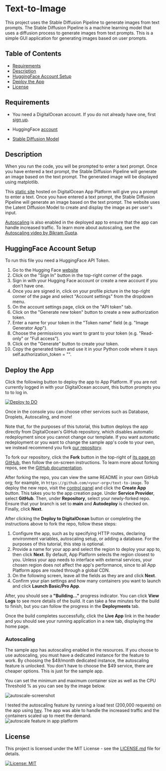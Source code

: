 # Text-to-Image

This project uses the Stable Diffusion Pipeline to generate images from text prompts. The Stable Diffusion Pipeline is a machine learning model that uses a diffusion process to generate images from text prompts. This is a simple GUI application for generating images based on user prompts.


## Table of Contents

- [Requirements](#requirements)
- [Description](#description)
- [HuggingFace Account Setup](#HuggingFaceAccountSetup)
- [Deploy the App](#DeploytheApp)
- [License](#license)


## Requirements

- You need a DigitalOcean account. If you do not already have one, first [sign up](https://cloud.digitalocean.com/registrations/new?utm_team=devrel&utm_source=github&utm_content=signup).

- HuggingFace [account](https://huggingface.co/)

- [Stable Diffusion Model](https://huggingface.co/stabilityai/stable-diffusion-xl-base-1.0)


## Description

When you run the code, you will be prompted to enter a text prompt. Once you have entered a text prompt, the Stable Diffusion Pipeline will generate an image based on the text prompt. The generated image will be displayed using matplotlib.

This [static site](https://plankton-app-btjbf.ondigitalocean.app/) hosted on DigitalOcean App Platform  will give you a prompt to enter a text. Once you have entered a text prompt, the Stable Diffusion Pipeline will generate an image based on the text prompt. The website uses the Latent Diffusion Model to create and display the image as per user's input.

[Autoscaling](https://www.digitalocean.com/blog/introducing-cpu-based-autoscaling-app-platform?utm_team=devrel&utm_source=github&utm_content=blog) is also enabled in the deployed app to ensure that the app can handle increased traffic. To learn more about autoscaling, see the [Autoscaling video by Bikram Gupta](https://www.youtube.com/watch?v=k8pCGYPeqOQ).


## HuggingFace Account Setup

To run this file you need a HuggingFace API Token.

1. Go to the Hugging Face [website](https://huggingface.co/)
2. Click on the "Sign In" button in the top-right corner of the page.
3. Sign in with your Hugging Face account or create a new account if you don't have one.
4. Once you are signed in, click on your profile picture in the top-right corner of the page and select "Account settings" from the dropdown menu.
5. On the account settings page, click on the "API token" tab.
6. Click on the "Generate new token" button to create a new authorization token.
7. Enter a name for your token in the "Token name" field (e.g. "Image Generator App").
8. Choose the permissions you want to grant to your token (e.g. "Read-only" or "Full access").
9. Click on the "Generate" button to create your token.
10. Copy the generated token and use it in your Python code where it says self.authorization_token = "".


## Deploy the App

Click the following button to deploy the app to App Platform. If you are not currently logged in with your DigitalOcean account, this button prompts you to to log in.


[![Deploy to DO](https://www.deploytodo.com/do-btn-blue.svg)](https://cloud.digitalocean.com/apps/new?repo=https://github.com/aksprat/text-to-image/tree/main)


Once in the console you can choose other services such as Database, Droplets, Autoscaling, and more!

Note that, for the purposes of this tutorial, this button deploys the app directly from DigitalOcean's GitHub repository, which disables automatic redeployment since you cannot change our template. If you want automatic redeployment or you want to change the sample app's code to your own, we instead recommend you fork [our repository]([https://github.com/do-community/us-aquarium-search/tree/main](https://github.com/aksprat/text-to-image/tree/main)).

To fork our repository, click the **Fork** button in the top-right of [its page on GitHub](https://github.com/aksprat/text-to-image/tree/main), then follow the on-screen instructions. To learn more about forking repos, see the [GitHub documentation](https://docs.github.com/en/github/getting-started-with-github/fork-a-repo).

After forking the repo, you can view the same README in your own GitHub org; for example, in `https://github.com/<your-org>/text-to-image`. To deploy the new repo, visit the [control panel](https://cloud.digitalocean.com/apps) and click the **Create App** button. This takes you to the app creation page. Under **Service Provider**, select **GitHub**. Then, under **Repository**, select your newly-forked repo. Ensure that your branch is set to **main** and **Autodeploy** is checked on. Finally, click **Next**.

After clicking the **Deploy to DigitalOcean** button or completing the instructions above to fork the repo, follow these steps:

1. Configure the app, such as by specifying HTTP routes, declaring environment variables, autoscaling setup, or adding a database. For the purposes of this tutorial, this step is optional.
2. Provide a name for your app and select the region to deploy your app to, then click **Next**. By default, App Platform selects the region closest to you. Unless your app needs to interface with external services, your chosen region does not affect the app's performance, since to all App Platform apps are routed through a global CDN.
3. On the following screen, leave all the fields as they are and click **Next**.
4. Confirm your plan settings and how many containers you want to launch and click **Launch Basic/Pro App**.

After, you should see a **"Building..."** progress indicator. You can click **View Logs** to see more details of the build. It can take a few minutes for the build to finish, but you can follow the progress in the **Deployments** tab.

Once the build completes successfully, click the **Live App** link in the header and you should see your running application in a new tab, displaying the home page.


### Autoscaling

The sample app has autoscaling enabled in the resources. If you choose to use autoscaling, you must have a dedicated instance for the feature to work. By choosing the $49/month dedicated instance, the autoscaling feature is unlocked. You don't have to choose the $49 service, there are cheaper options. This is just for the sample app.

You can set the minimum and maximum container size as well as the CPU Threshold % as you can see by the image below.

![autoscale-screenshot](https://github.com/do-community/us-aquarium-search/assets/6799474/9f7b9781-4451-4af1-a28e-d07528921e6a)

I tested the autoscaling feature by running a load test (200,000 requests) on the app using [hey](https://github.com/rakyll/hey). The app was able to handle the increased traffic and the containers scaled up to meet the demand.
![autoscale feature in app platform](https://github.com/do-community/us-aquarium-search/assets/6799474/ede9c2d5-ef27-40ea-99c0-63fa63cd4a9f)

## License

This project is licensed under the MIT License - see the [LICENSE.md](LICENSE.md) file for details.

[![License: MIT](https://img.shields.io/badge/License-MIT-yellow.svg)](https://opensource.org/licenses/MIT)

